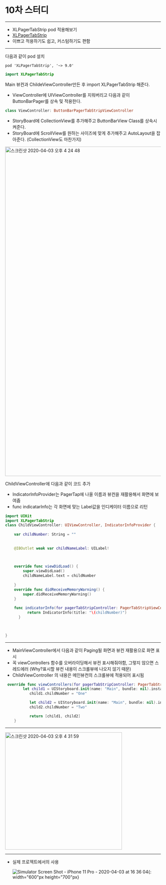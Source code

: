 # 10차 스터디
***

* XLPagerTabStrip pod 적용해보기
* [XLPagerTabStrip](https://github.com/xmartlabs/XLPagerTabStrip)
* 이쁘고 적용하기도 쉽고, 커스텀하기도 편함

***
다음과 같이 pod 설치

```
pod 'XLPagerTabStrip', '~> 9.0'
```

```swift
import XLPagerTabStrip
```

Main 뷰컨과 ChildeViewController만든 후 import XLPagerTabStrip 해준다.

* ViewController에  UIViewController를 지워버리고 다음과 같이 ButtonBarPager를 상속 및 적용한다.

```swift
class ViewController: ButtonBarPagerTabStripViewController
```

* StoryBoard에 CollectionView를 추가해주고 ButtonBarView Class를 상속시켜준다.
* StoryBoard에 ScrollView를 원하는 사이즈에 맞게 추가해주고 AutoLayout을 잡아준다. (CollectionView도 마찬가지)

<img width="1062" alt="스크린샷 2020-04-03 오후 4 24 48" src="https://user-images.githubusercontent.com/55793344/78335011-cad32b80-75c7-11ea-90e9-dfb72561a2aa.png">

ChildViewController에 다음과 같이 코드 추가

* IndicatorInfoProvider는 PagerTap에 나올 이름과 뷰컨을 재활용해서 화면에 보여줌
* func indicatarInfo는 각 화면에 맞는 Label값을 인디케이터 이름으로 리턴

```swift
import UIKit
import XLPagerTabStrip
class ChildViewController: UIViewController, IndicatorInfoProvider {
    
    var childNumber: String = ""
    
    
    @IBOutlet weak var childNameLabel: UILabel!
    
    

    override func viewDidLoad() {
        super.viewDidLoad()
        childNameLabel.text = childNumber
         
    }
    override func didReceiveMemoryWarning() {
        super.didReceiveMemoryWarning()
    }
    
    func indicatorInfo(for pagerTabStripController: PagerTabStripViewController) -> IndicatorInfo {
          return IndicatorInfo(title: "\(childNumber)")
      }
    

    
}
```

***

* MainViewController에서 다음과 같이 Paging될 화면과 뷰컨 재활용으로 화면 표시
* 꼭 viewControllers 함수를 오버라이딩해서 뷰컨 표시해줘야함, 그렇지 않으면 스레드에러 (Why?표시할 뷰컨 내용이 스크롤뷰에 나오지 않기 때문)
* ChildViewController 의 내용은 메인뷰컨의 스크롤뷰에 적용되어 표시됨

```swift
 override func viewControllers(for pagerTabStripController: PagerTabStripViewController) -> [UIViewController] {
        let child1 = UIStoryboard.init(name: "Main", bundle: nil).instantiateViewController(withIdentifier: "ChildVC") as! ChildViewController
           child1.childNumber = "One"

           let child2 = UIStoryboard.init(name: "Main", bundle: nil).instantiateViewController(withIdentifier: "ChildVC") as! ChildViewController
           child2.childNumber = "Two"

           return [child1, child2]
    }
```

***

<img width="378" alt="스크린샷 2020-04-03 오후 4 31 59" src="https://user-images.githubusercontent.com/55793344/78335491-aaf03780-75c8-11ea-94f1-9c5959fc367b.png">

***

* 실제 프로젝트에서의 사용

  ![Simulator Screen Shot - iPhone 11 Pro - 2020-04-03 at 16 36 04](https://user-images.githubusercontent.com/55793344/78335827-4f727980-75c9-11ea-8669-25f92cd22a70.png){: width="600"px height="700"px}

  

  